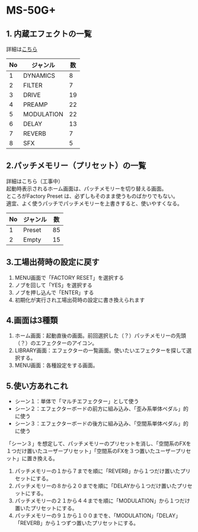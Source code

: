 # MS-50G+
  
## 1. 内蔵エフェクトの一覧
詳細は[こちら](./FXlist.md)
  
|No|ジャンル|数|
|--|--|--|
|1|DYNAMICS|8|
|2|FILTER|7|
|3|DRIVE|19|
|4|PREAMP|22|
|5|MODULATION|22|
|6|DELAY|13|
|7|REVERB|7|
|8|SFX|5|
  
  
## 2.パッチメモリー（プリセット）の一覧
詳細はこちら（工事中）  
起動時表示されるホーム画面は、パッチメモリーを切り替える画面。  
ところがFactory Preset は、必ずしもそのまま使うものばかりでもない。  
適宜、よく使うパッチでパッチメモリーを上書きすると、使いやすくなる。  
  
|No|ジャンル|数|
|--|--|--|
|1|Preset|85|
|2|Empty|15|
  
## 3.工場出荷時の設定に戻す
1. MENU画面で「FACTORY RESET」を選択する
2. ノブを回して「YES」を選択する
3. ノブを押し込んで「ENTER」する
4. 初期化が実行され工場出荷時の設定に書き換えられます
  
## 4.画面は3種類
1. ホーム画面：起動直後の画面。前回選択した（？）パッチメモリーの先頭（？）のエフェクターのアイコン。
2. LIBRARY画面：エフェクターの一覧画面。使いたいエフェクターを探して選択する。
3. MENU画面：各種設定をする画面。
  
## 5.使い方あれこれ
- シーン１：単体で「マルチエフェクター」として使う
- シーン２：エフェクターボードの前方に組み込み、「歪み系単体ペダル」的に使う
- シーン３：エフェクターボードの後方に組み込み、「空間系単体ペダル」的に使う
  
「シーン３」を想定して、パッチメモリーのプリセットを消し、「空間系のFXを１つだけ置いたユーザープリセット」「空間系のFXを３つ置いたユーザープリセット」に置き換える。  
  
1. パッチメモリーの１から７までを順に「REVERB」から１つだけ置いたプリセットにする。
2. パッチメモリーの８から２０までを順に「DELAYから１つだけ置いたプリセットにする。
3. パッチメモリーの２１から４４までを順に「MODULATION」から１つだけ置いたプリセットにする。
4. パッチメモリーの９１から１００までを、「MODULATION」「DELAY」「REVERB」から１つずつ置いたプリセットにする。